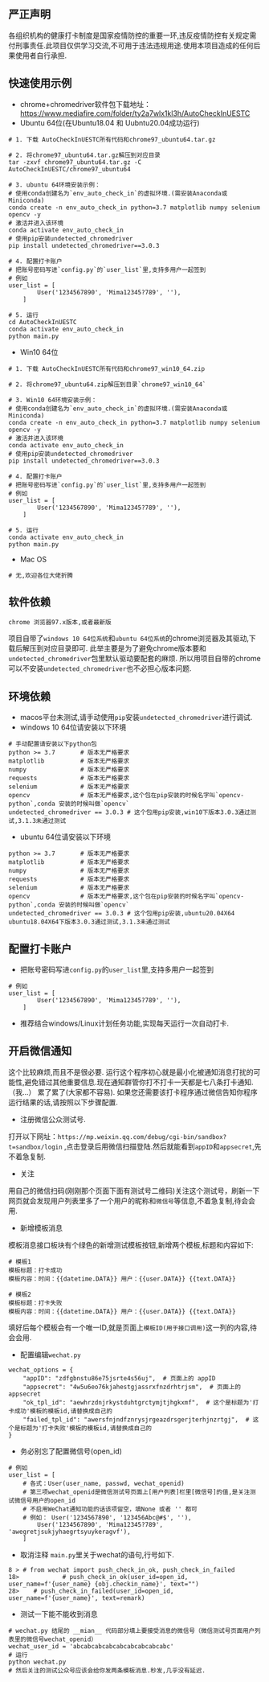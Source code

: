 ## 严正声明
各组织机构的健康打卡制度是国家疫情防控的重要一环,违反疫情防控有关规定需付刑事责任.此项目仅供学习交流,不可用于违法违规用途.使用本项目造成的任何后果使用者自行承担.
## 快速使用示例
- chrome+chromedriver软件包下载地址：https://www.mediafire.com/folder/ty2a7wlx1kl3h/AutoCheckInUESTC
- Ubuntu 64位(在Ubuntu18.04 和 Uubntu20.04成功运行)
```
# 1. 下载 AutoCheckInUESTC所有代码和chrome97_ubuntu64.tar.gz

# 2. 将chrome97_ubuntu64.tar.gz解压到对应目录
tar -zxvf chrome97_ubuntu64.tar.gz -C AutoCheckInUESTC/chrome97_ubuntu64

# 3. ubuntu 64环境安装示例：
# 使用conda创建名为`env_auto_check_in`的虚拟环境.(需安装Anaconda或Miniconda)
conda create -n env_auto_check_in python=3.7 matplotlib numpy selenium opencv -y
# 激活并进入该环境
conda activate env_auto_check_in
# 使用pip安装undetected_chromedriver
pip install undetected_chromedriver==3.0.3

# 4. 配置打卡账户
# 把账号密码写进`config.py`的`user_list`里,支持多用户一起签到
# 例如
user_list = [
        User('1234567890', 'Mima12345?789', ''),
    ]

# 5. 运行
cd AutoCheckInUESTC
conda activate env_auto_check_in
python main.py

```
- Win10 64位
```
# 1. 下载 AutoCheckInUESTC所有代码和chrome97_win10_64.zip

# 2. 将chrome97_ubuntu64.zip解压到目录`chrome97_win10_64`

# 3. Win10 64环境安装示例：
# 使用conda创建名为`env_auto_check_in`的虚拟环境.(需安装Anaconda或Miniconda)
conda create -n env_auto_check_in python=3.7 matplotlib numpy selenium opencv -y
# 激活并进入该环境
conda activate env_auto_check_in
# 使用pip安装undetected_chromedriver
pip install undetected_chromedriver==3.0.3

# 4. 配置打卡账户
# 把账号密码写进`config.py`的`user_list`里,支持多用户一起签到
# 例如
user_list = [
        User('1234567890', 'Mima12345?789', ''),
    ]

# 5. 运行
conda activate env_auto_check_in
python main.py

```
- Mac OS
```
# 无,欢迎各位大佬折腾
```
## 软件依赖
```angular2html
chrome 浏览器97.x版本,或者最新版
```
项目自带了`windows 10 64位系统`和`ubuntu 64位系统`的chrome浏览器及其驱动,下载后解压到对应目录即可.
此举主要是为了避免chrome版本要和`undetected_chromedriver`包里默认驱动要配套的麻烦.
所以用项目自带的chrome可以不安装`undetected_chromedriver`也不必担心版本问题.
## 环境依赖
- macos平台未测试,请手动使用`pip`安装`undetected_chromedriver`进行调试.
- windows 10 64位请安装以下环境
```angular2html
# 手动配置请安装以下python包
python >= 3.7       # 版本无严格要求
matplotlib          # 版本无严格要求
numpy               # 版本无严格要求
requests            # 版本无严格要求
selenium            # 版本无严格要求
opencv              # 版本无严格要求,这个包在pip安装的时候名字叫`opencv-python`,conda 安装的时候叫做`opencv`
undetected_chromedriver == 3.0.3 # 这个包用pip安装,win10下版本3.0.3通过测试,3.1.3未通过测试
```
- ubuntu 64位请安装以下环境
  
```angular2html
python >= 3.7       # 版本无严格要求
matplotlib          # 版本无严格要求
numpy               # 版本无严格要求
requests            # 版本无严格要求
selenium            # 版本无严格要求
opencv              # 版本无严格要求,这个包在pip安装的时候名字叫`opencv-python`,conda 安装的时候叫做`opencv`
undetected_chromedriver == 3.0.3 # 这个包用pip安装,ubuntu20.04X64 ubuntu18.04X64下版本3.0.3通过测试,3.1.3未通过测试
```
## 配置打卡账户
- 把账号密码写进`config.py`的`user_list`里,支持多用户一起签到
```angular2html
# 例如
user_list = [
        User('1234567890', 'Mima12345?789', ''),
    ]
```
- 推荐结合windows/Linux计划任务功能,实现每天运行一次自动打卡.
## 开启微信通知
这个比较麻烦,而且不是很必要.
运行这个程序初心就是最小化被通知消息打扰的可能性,避免错过其他重要信息.现在通知群管你打不打卡一天都是七八条打卡通知.（我...）
累了累了(大家都不容易).
如果您还需要该打卡程序通过微信告知你程序运行结果的话,请按照以下步骤配置.
- 注册微信公众测试号.

打开以下网址：`https://mp.weixin.qq.com/debug/cgi-bin/sandbox?t=sandbox/login` ,点击登录后用微信扫描登陆.然后就能看到`appID`和`appsecret`,先不着急复制.

- 关注

用自己的微信扫码(刚刚那个页面下面有测试号二维码)关注这个测试号，刷新一下网页就会发现用户列表里多了一个用户的昵称和`微信号`等信息,不着急复制,待会会用.

- 新增模板消息

模板消息接口板块有个绿色的新增测试模板按钮,新增两个模板,标题和内容如下:
```angular2html
# 模板1
模板标题：打卡成功
模板内容：时间：{{datetime.DATA}} 用户：{{user.DATA}} {{text.DATA}} 

# 模板2
模板标题：打卡失败
模板内容：时间：{{datetime.DATA}} 用户：{{user.DATA}} {{text.DATA}} 
```
填好后每个模板会有一个唯一ID,就是页面上`模板ID(用于接口调用)`这一列的内容,待会会用.
- 配置编辑`wechat.py`
```angular2html
wechat_options = {
    "appID": "zdfgbnstu86e75jsrte4s56uj",  # 页面上的 appID
    "appsecret": "4w5u6eo76kjahestgjassrxfnzdrhtrjsm",  # 页面上的 appsecret
    "ok_tpl_id": "aewhrzdnjrkystduhtgrctymjtjhgkxmf",  # 这个是标题为'打卡成功'模板的模板id,请替换成自己的
    "failed_tpl_id": "awersfnjndfznrysjrgeazdrsgerjterhjnzrtgj",  # 这个是标题为'打卡失败'模板的模板id,请替换成自己的
}
```
- 务必别忘了配置微信号(open_id)
```angular2html
# 例如
user_list = [
    # 各式：User(user_name, passwd, wechat_openid)
    # 第三项wechat_openid是微信测试号页面上[用户列表]栏里[微信号]的值,是关注测试微信号用户的open_id
    # 不启用WeChat通知功能的话该项留空，填None 或者 '' 都可
    # 例如： User('1234567890', '123456Abc@#$', ''),
        User('1234567890', 'Mima12345?789', 'awegretjsukjyhaegrtsyuykeragvf'),
    ]
```
- 取消注释 `main.py`里关于wechat的语句,行号如下.
```angular2html
8 > # from wechat import push_check_in_ok, push_check_in_failed
18>            # push_check_in_ok(user_id=open_id, user_name=f'{user_name} {obj.checkin_name}', text="")
28>    # push_check_in_failed(user_id=open_id, user_name=f'{user_name}', text=remark)
```
- 测试一下能不能收到消息
```angular2html
# wechat.py 结尾的 __mian__ 代码部分填上要接受消息的微信号（微信测试号页面用户列表里的微信号wechat_openid）
wechat_user_id = 'abcabcabcabcabcabcabcabcabc'
# 运行
python wechat.py
# 然后关注的测试公众号应该会给你发两条模板消息.秒发,几乎没有延迟.
```